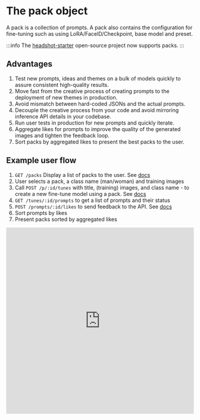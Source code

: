 # The pack object
A pack is a collection of prompts. A pack also contains the configuration for fine-tuning such as using LoRA/FaceID/Checkpoint, base model and preset.

:::info
The [headshot-starter](https://github.com/astriaai/headshots-starter?tab=readme-ov-file#incoming-changes) open-source project now supports packs.
:::

## Advantages
1. Test new prompts, ideas and themes on a bulk of models quickly to assure consistent high-quality results.
1. Move fast from the creative process of creating prompts to the deployment of new themes in production.
2. Avoid mismatch between hard-coded JSONs and the actual prompts.
3. Decouple the creative process from your code and avoid mirroring inference API details in your codebase.
3. Run user tests in production for new prompts and quickly iterate.
4. Aggregate likes for prompts to improve the quality of the generated images and tighten the feedback loop. 
5. Sort packs by aggregated likes to present the best packs to the user.

## Example user flow
1. `GET /packs` Display a list of packs to the user. See [docs](/docs/api/pack/list/)
2. User selects a pack, a class name (man/woman) and training images
3. Call `POST /p/:id/tunes` with title, (training) images, and class name -  to create a new fine-tune model using a pack. See [docs](/docs/api/pack/tunes/create/)
4. `GET /tunes/:id/prompts` to get a list of prompts and their status
5. `POST /prompts/:id/likes` to send feedback to the API. See [docs](/docs/api/like/create/)
6. Sort prompts by likes
7. Present packs sorted by aggregated likes

<iframe width="100%" height="500" src="https://www.youtube.com/embed/1rgJtn0n8qU?ab_channel=Astria_AI" title="How to fine tune explainer" frameborder="0" allow="accelerometer; autoplay; clipboard-write; encrypted-media; gyroscope; picture-in-picture" allowfullscreen />

## Getting started
1. Click your email in the header to access [my packs](https://www.astria.ai/packs), and create your first pack. ![create_pack.png](create_pack.png)
2. Assign prompts to the pack from the [prompts tab](https://www.astria.ai/prompts).![assign_prompts.png](assign_prompts.png)
3. Once a pack is assigned a new tag shows next to the prompt indicating that it is assigned to the pack. 
